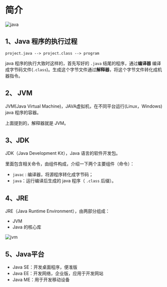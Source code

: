# 简介

![java](https://ss0.bdstatic.com/70cFvHSh_Q1YnxGkpoWK1HF6hhy/it/u=875933571,2598587787&fm=26&gp=0.jpg)

## 1、Java 程序的执行过程

```
project.java --> project.class --> program
```

java 程序的执行大致时这样的，首先写好的 `.java` 结尾的程序，通过**编译器** 编译成字节码文件(`.class`)。生成这个字节文件通过**解释器**，将这个字节文件转化成机器指令。

## 2、 JVM

JVM(Java Virtual Machine)，JAVA虚拟机，在不同平台运行(Linux，Windows) java 程序的容器。

上面提到的，解释器就是 JVM。

## 3、JDK 

JDK（Java Development Kit），Java 语言的软件开发包。

里面包含相关命令，由组件构成，介绍一下两个主要组件（命令）：

- `javac` : 编译器，将源程序转化成字节码；
- `java`：运行编译后生成的 java 程序（ `.class` 后缀）。

## 4、JRE

JRE（Java Runtime Environment），由两部分组成：

- JVM
- Java 的核心库

![jvm](jvm.png)

## 5、Java平台

- Java SE：开发桌面程序，便准版
- Java EE：开发网络，企业版，应用于开发网站
- Java ME：用于开发移动设备